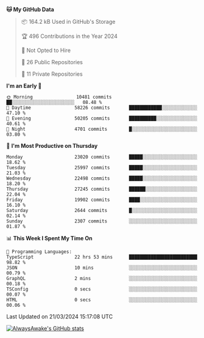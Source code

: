 <!--START_SECTION:waka-->
**🐱 My GitHub Data** 

> 📦 164.2 kB Used in GitHub's Storage 
 > 
> 🏆 496 Contributions in the Year 2024
 > 
> 🚫 Not Opted to Hire
 > 
> 📜 26 Public Repositories 
 > 
> 🔑 11 Private Repositories 
 > 
**I'm an Early 🐤** 

```text
🌞 Morning                10481 commits       ██░░░░░░░░░░░░░░░░░░░░░░░   08.48 % 
🌆 Daytime                58226 commits       ████████████░░░░░░░░░░░░░   47.10 % 
🌃 Evening                50205 commits       ██████████░░░░░░░░░░░░░░░   40.61 % 
🌙 Night                  4701 commits        █░░░░░░░░░░░░░░░░░░░░░░░░   03.80 % 
```
📅 **I'm Most Productive on Thursday** 

```text
Monday                   23020 commits       █████░░░░░░░░░░░░░░░░░░░░   18.62 % 
Tuesday                  25997 commits       █████░░░░░░░░░░░░░░░░░░░░   21.03 % 
Wednesday                22498 commits       █████░░░░░░░░░░░░░░░░░░░░   18.20 % 
Thursday                 27245 commits       ██████░░░░░░░░░░░░░░░░░░░   22.04 % 
Friday                   19902 commits       ████░░░░░░░░░░░░░░░░░░░░░   16.10 % 
Saturday                 2644 commits        █░░░░░░░░░░░░░░░░░░░░░░░░   02.14 % 
Sunday                   2307 commits        ░░░░░░░░░░░░░░░░░░░░░░░░░   01.87 % 
```


📊 **This Week I Spent My Time On** 

```text
💬 Programming Languages: 
TypeScript               22 hrs 53 mins      █████████████████████████   98.82 % 
JSON                     10 mins             ░░░░░░░░░░░░░░░░░░░░░░░░░   00.79 % 
GraphQL                  2 mins              ░░░░░░░░░░░░░░░░░░░░░░░░░   00.18 % 
TSConfig                 0 secs              ░░░░░░░░░░░░░░░░░░░░░░░░░   00.07 % 
HTML                     0 secs              ░░░░░░░░░░░░░░░░░░░░░░░░░   00.06 % 
```


 Last Updated on 21/03/2024 15:17:08 UTC
<!--END_SECTION:waka-->

[![AlwaysAwake's GitHub stats](https://github-readme-stats.vercel.app/api?username=AlwaysAwake&show_icons=true&theme=github_dark&count_private=true)](https://github.com/AlwaysAwake/AlwaysAwake)
